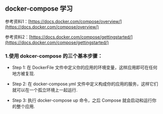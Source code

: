 ## docker-compose 学习

参考资料1：[https://docs.docker.com/compose/overview/](https://docs.docker.com/compose/overview/)

参考资料2：[https://docs.docker.com/compose/gettingstarted/](https://docs.docker.com/compose/gettingstarted/)

### 1.使用 dokcer-compose 的三个基本步骤：

* Step 1: 在 DockerFile 文件中定义你的应用的环境变量，这样应用即可在任何地方被复现.

* Step 2: 在 docker-compose.yml 文件中定义构成你的应用的服务，这样它们就可以在一个孤立环境上一起运行.

* Step 3: 执行 docker-compose up 命令，之后 Compose 就会启动和运行你的整个应用.





